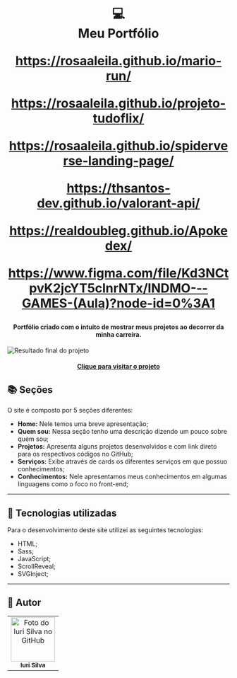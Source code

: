 <h1 align="center">
  💻<br>Meu Portfólio
  
  
https://rosaaleila.github.io/mario-run/

https://rosaaleila.github.io/projeto-tudoflix/

https://rosaaleila.github.io/spiderverse-landing-page/

https://thsantos-dev.github.io/valorant-api/

https://realdoubleg.github.io/Apokedex/


https://www.figma.com/file/Kd3NCtpvK2jcYT5clnrNTx/INDMO---GAMES-(Aula)?node-id=0%3A1  
  
  
  
  
  
  
  
  
  
  
  
  
  
  
  
  
  
  
  
  
</h1>

<h4 align="center">
  Portfólio criado com o intuito de mostrar meus projetos ao decorrer da minha carreira.
</h4>

![Resultado final do projeto](assets/image/preview.png)

<h4 align="center"><a href="https://www.iuricode.com/">Clique para visitar o projeto</a></h4>

## 📚 Seções
O site é composto por 5 seções diferentes:

- **Home:** Nele temos uma breve apresentação;
- **Quem sou:** Nessa seção tenho uma descrição dizendo um pouco sobre quem sou;
- **Projetos:** Apresenta alguns projetos desenvolvidos e com link direto para os respectivos códigos no GitHub;
- **Serviços:** Exibe através de cards os diferentes serviços em que possuo conhecimentos;
- **Conhecimentos:** Nele apresentamos meus conhecimentos em algumas linguagens como o foco no front-end;

---

## 💼 Tecnologias utilizadas
Para o desenvolvimento deste site utilizei as seguintes tecnologias:

- HTML;
- Sass;
- JavaScript;
- ScrollReveal;
- SVGInject;

---

## 🦄 Autor<br>
<table>
  <tr>
    <td align="center">
      <a href="https://github.com/iuricode">
        <img src="https://avatars3.githubusercontent.com/u/31936044" width="100px;" alt="Foto do Iuri Silva no GitHub"/><br>
        <sub>
          <b>Iuri Silva</b>
        </sub>
      </a>
    </td>
  </tr>
</table>
